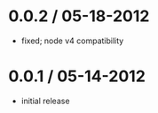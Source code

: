 0.0.2 / 05-18-2012
==================

  * fixed; node v4 compatibility

0.0.1 / 05-14-2012
==================

  * initial release

